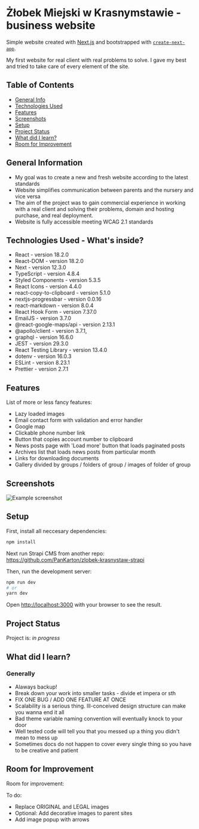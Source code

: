 # Żłobek Miejski w Krasnymstawie - business website

Simple website created with [Next.js](https://nextjs.org/) and bootstrapped with [`create-next-app`](https://github.com/vercel/next.js/tree/canary/packages/create-next-app).

My first website for real client with real problems to solve. I gave my best and tried to take care of every element of the site.

## Table of Contents

- [General Info](#general-information)
- [Technologies Used](#technologies-used)
- [Features](#features)
- [Screenshots](#screenshots)
- [Setup](#setup)
- [Project Status](#project-status)
- [What did I learn?](#what-did-I-learn)
- [Room for Improvement](#room-for-improvement)

## General Information

- My goal was to create a new and fresh website according to the latest standards
- Website simplifies communication between parents and the nursery and vice versa
- The aim of the project was to gain commercial experience in working with a real client and solving their problems, domain and hosting purchase, and real deployment.
- Website is fully accessible meeting WCAG 2.1 standards

## Technologies Used - What's inside?

- React - version 18.2.0
- React-DOM - version 18.2.0
- Next - version 12.3.0
- TypeScript - version 4.8.4
- Styled Components - version 5.3.5
- React Icons - version 4.4.0
- react-copy-to-clipboard - version 5.1.0
- nextjs-progressbar - version 0.0.16
- react-markdown - version 8.0.4
- React Hook Form - version 7.37.0
- EmailJS - version 3.7.0
- @react-google-maps/api - version 2.13.1
- @apollo/client - version 3.7.1,
- graphql - version 16.6.0
- JEST - version 29.3.0
- React Testing Library - version 13.4.0
- dotenv - version 16.0.3
- ESLint - version 8.23.1
- Prettier - version 2.7.1

## Features

List of more or less fancy features:

- Lazy loaded images
- Email contact form with validation and error handler
- Google map
- Clickable phone number link
- Button that copies account number to clipboard
- News posts page with 'Load more' button that loads paginated posts
- Archives list that loads news posts from particular month
- Links for downloading documents
- Gallery divided by groups / folders of group / images of folder of group

## Screenshots

![Example screenshot](./img/screenshot.png)

## Setup

First, install all neccesary dependencies:

```bash
npm install
```

Next run Strapi CMS from another repo:
https://github.com/PanKarton/zlobek-krasnystaw-strapi

Then, run the development server:

```bash
npm run dev
# or
yarn dev
```

Open [http://localhost:3000](http://localhost:3000) with your browser to see the result.

## Project Status

Project is: _in progress_

## What did I learn?

### Generally

- Alaways backup!
- Break down your work into smaller tasks - divide et impera or sth
- FIX ONE BUG / ADD ONE FEATURE AT ONCE
- Scalability is a serious thing. Ill-conceived design structure can make you wanna end it all
- Bad theme variable naming convention will eventually knock to your door
- Well tested code will tell you that you messed up a thing you didn't mean to mess up
- Sometimes docs do not happen to cover every single thing so you have to be creative and patient

## Room for Improvement

Room for improvement:

To do:

- Replace ORIGINAL and LEGAL images
- Optional: Add decorative images to parent sites
- Add image popup with arrows
